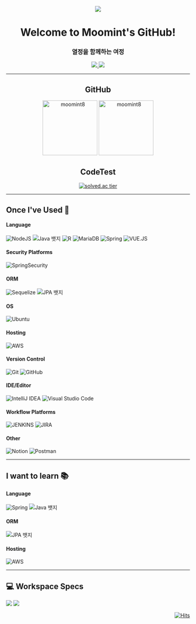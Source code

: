<div align="center">
  <img src="https://www.notion.so/image/https%3A%2F%2Fprod-files-secure.s3.us-west-2.amazonaws.com%2F6607b00c-3d5f-407c-8ac3-44690b760b38%2F8a3b6658-a417-46dd-8591-c6590816c263%2F%25EB%25AC%25B4%25EB%25AF%25BC%25ED%258A%25B8_%25EB%25B0%25B0%25EA%25B2%25BDx.png?table=block&id=8c42807d-e5b6-4cc2-9a0a-7f0dbce9f6c6&spaceId=6607b00c-3d5f-407c-8ac3-44690b760b38&width=100&userId=5ed1630f-0abe-45f3-a1f5-e6fad77f9dc2&cache=v2">
  
  # Welcome to Moomint's GitHub!
  ### 열정을 함께하는 여정
  
  <a href="https://hollow-respect-2b5.notion.site/DevStory-of-Moomint-8c42807de5b64cc29a0a7f0dbce9f6c6">
    <img src="https://img.shields.io/badge/Notion-%23000000.svg?style=for-the-badge&logo=notion&logoColor=white">
  </a>
  <a href="mailto:office05053@gmail.com">
    <img src="https://img.shields.io/badge/Gmail-EA4335?style=for-the-badge&logo=Gmail&logoColor=white&link=mailto:mox9nox@gmail.com">
  </a>
</div>

---

<div align="center">
  
  ## GitHub
  
  <img height="150" src="https://github-readme-stats.vercel.app/api?username=moomint8&show_icons=true&locale=en" alt="moomint8" />
  <img height="150" src="https://github-readme-stats.vercel.app/api/top-langs?username=moomint8&show_icons=true&locale=en&layout=compact" alt="moomint8" />
</div>

<div align="center">

  ## CodeTest
  [![solved.ac tier](http://mazassumnida.wtf/api/generate_badge?boj=office05053)](https://solved.ac/office05053)
</div>

---

## Once I've Used 🚀

#### Language
![NodeJS](https://img.shields.io/badge/node.js-6DA55F?style=for-the-badge&logo=node.js&logoColor=white)
<img src="https://img.shields.io/badge/Java-007396?style=for-the-badge&logo=Java" alt="Java 뱃지" />
![R](https://img.shields.io/badge/r-%23276DC3.svg?style=for-the-badge&logo=r&logoColor=white)
![MariaDB](https://img.shields.io/badge/MariaDB-003545?style=for-the-badge&logo=mariadb&logoColor=white)
![Spring](https://img.shields.io/badge/spring-%236DB33F.svg?style=for-the-badge&logo=spring&logoColor=white)
![VUE.JS](https://img.shields.io/badge/Vue.js-35495E?style=for-the-badge&logo=vue.js&logoColor=4FC08D)

#### Security Platforms
![SpringSecurity](https://img.shields.io/badge/Spring_Security-6DB33F?style=for-the-badge&logo=Spring-Security&logoColor=white)

#### ORM
![Sequelize](https://img.shields.io/badge/Sequelize-52B0E7?style=for-the-badge&logo=Sequelize&logoColor=white)
<img src="https://img.shields.io/badge/JPA-6DB39F?style=for-the-badge&logo=JPA" alt="JPA 뱃지" />

#### OS
![Ubuntu](https://img.shields.io/badge/Ubuntu-E95420?style=for-the-badge&logo=ubuntu&logoColor=white)

#### Hosting
![AWS](https://img.shields.io/badge/AWS-%23FF9900.svg?style=for-the-badge&logo=amazon-aws&logoColor=white)

#### Version Control
![Git](https://img.shields.io/badge/git-%23F05033.svg?style=for-the-badge&logo=git&logoColor=white)
![GitHub](https://img.shields.io/badge/github-%23121011.svg?style=for-the-badge&logo=github&logoColor=white)

#### IDE/Editor
![IntelliJ IDEA](https://img.shields.io/badge/IntelliJIDEA-000000.svg?style=for-the-badge&logo=intellij-idea&logoColor=white)
![Visual Studio Code](https://img.shields.io/badge/Visual%20Studio%20Code-0078d7.svg?style=for-the-badge&logo=visual-studio-code&logoColor=white)

#### Workflow Platforms
![JENKINS](https://img.shields.io/badge/Jenkins-D24939?style=for-the-badge&logo=Jenkins&logoColor=white)
![JIRA](https://img.shields.io/badge/Jira-0052CC?style=for-the-badge&logo=Jira&logoColor=white)

#### Other
![Notion](https://img.shields.io/badge/Notion-%23000000.svg?style=for-the-badge&logo=notion&logoColor=white)
![Postman](https://img.shields.io/badge/Postman-FF6C37?style=for-the-badge&logo=postman&logoColor=white)

---

## I want to learn 📚

#### Language
![Spring](https://img.shields.io/badge/spring-%236DB33F.svg?style=for-the-badge&logo=spring&logoColor=white)
<img src="https://img.shields.io/badge/Java-007396?style=for-the-badge&logo=Java" alt="Java 뱃지" />

#### ORM
<img src="https://img.shields.io/badge/JPA-6DB39F?style=for-the-badge&logo=JPA" alt="JPA 뱃지" />

#### Hosting
![AWS](https://img.shields.io/badge/AWS-%23FF9900.svg?style=for-the-badge&logo=amazon-aws&logoColor=white)

---

## 💻 Workspace Specs
<img src="https://img.shields.io/badge/NVIDIA-GTX1660Ti-76B900?style=for-the-badge&logo=nvidia&logoColor=white"> <img src="https://img.shields.io/badge/Intel-Core_i7_10th-0071C5?style=for-the-badge&logo=intel&logoColor=white">

<div align="right">
  
  [![Hits](https://hits.seeyoufarm.com/api/count/incr/badge.svg?url=https%3A%2F%2Fgithub.com%2Fmoomint8&count_bg=%2386C9B0&title_bg=%23555555&icon=github.svg&icon_color=%23E7E7E7&title=GitHub&edge_flat=false)](https://hits.seeyoufarm.com)

</div>
